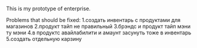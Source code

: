 This is my prototype of enterprise.

Problems that should be fixed:
1.создать инвентарь с продуктами для магазинов
2.продукт тайп не правильный
3.брэндс и продукт тайп мэни ту мэни
4.в продуктс авайлабилити и амаунт засунуть тоже в инвентарь
5.создать отдельную карзину
